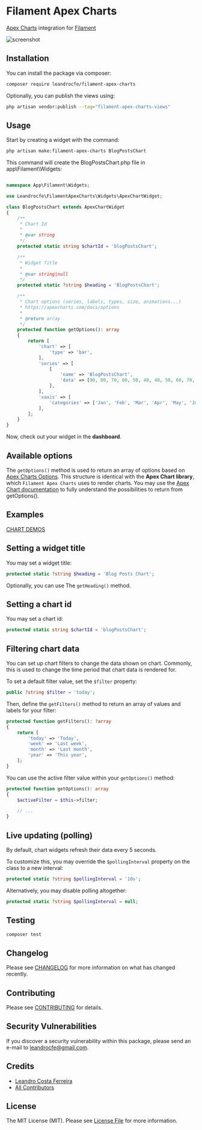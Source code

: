 # Filament Apex Charts

[Apex Charts](https://apexcharts.com/) integration for [Filament](https://filamentphp.com/)

![screenshot](https://raw.githubusercontent.com/leandrocfe/filament-apex-charts/develop/screenshots/banner.jpg)

## Installation

You can install the package via composer:

```bash
composer require leandrocfe/filament-apex-charts
```

Optionally, you can publish the views using:

```bash
php artisan vendor:publish --tag="filament-apex-charts-views"
```

## Usage

Start by creating a widget with the command:

```bash
php artisan make:filament-apex-charts BlogPostsChart
```

This command will create the BlogPostsChart.php file in app\Filament\Widgets:

```php

namespace App\Filament\Widgets;

use Leandrocfe\FilamentApexCharts\Widgets\ApexChartWidget;

class BlogPostsChart extends ApexChartWidget
{
    /**
     * Chart Id
     *
     * @var string
     */
    protected static string $chartId = 'blogPostsChart';

    /**
     * Widget Title
     *
     * @var string|null
     */
    protected static ?string $heading = 'BlogPostsChart';

    /**
     * Chart options (series, labels, types, size, animations...)
     * https://apexcharts.com/docs/options
     *
     * @return array
     */
    protected function getOptions(): array
    {
        return [
            'chart' => [
                'type' => 'bar',
            ],
            'series' => [
                [
                    'name' => 'BlogPostsChart',
                    'data' => [90, 80, 70, 60, 50, 40, 40, 50, 60, 70, 80, 90],
                ],
            ],
            'xaxis' => [
                'categories' => ['Jan', 'Feb', 'Mar', 'Apr', 'May', 'Jun', 'Jul', 'Aug', 'Sep', 'Oct', 'Nov', 'Dec'],
            ],
        ];
    }
}
```

Now, check out your widget in the **dashboard**.

## Available options

The `getOptions()` method is used to return an array of options based on [Apex Charts Options](https://apexcharts.com/docs/options). This structure is identical with the **Apex Chart library**, which `Filament Apex Charts` uses to render charts. You may use the [Apex Chart documentation](https://apexcharts.com/docs/creating-first-javascript-chart/) to fully understand the possibilities to return from getOptions().

## Examples

[CHART DEMOS](/examples)

## Setting a widget title

You may set a widget title:

```php
protected static ?string $heading = 'Blog Posts Chart';
```

Optionally, you can use The `getHeading()` method.

## Setting a chart id

You may set a chart id:

```php
protected static string $chartId = 'blogPostsChart';
```

## Filtering chart data

You can set up chart filters to change the data shown on chart. Commonly, this is used to change the time period that chart data is rendered for.

To set a default filter value, set the `$filter` property:

```php
public ?string $filter = 'today';
```

Then, define the `getFilters()` method to return an array of values and labels for your filter:

```php
protected function getFilters(): ?array
{
    return [
        'today' => 'Today',
        'week' => 'Last week',
        'month' => 'Last month',
        'year' => 'This year',
    ];
}
```

You can use the active filter value within your `getOptions()` method:

```php
protected function getOptions(): array
{
    $activeFilter = $this->filter;

    // ...
}
```

## Live updating (polling)

By default, chart widgets refresh their data every 5 seconds.

To customize this, you may override the `$pollingInterval` property on the class to a new interval:

```php
protected static ?string $pollingInterval = '10s';
```

Alternatively, you may disable polling altogether:

```php
protected static ?string $pollingInterval = null;
```

## Testing

```bash
composer test
```

## Changelog

Please see [CHANGELOG](CHANGELOG.md) for more information on what has changed recently.

## Contributing

Please see [CONTRIBUTING](CONTRIBUTING.md) for details.

## Security Vulnerabilities

If you discover a security vulnerability within this package, please send an e-mail to <leandrocfe@gmail.com>.

## Credits

-   [Leandro Costa Ferreira](https://github.com/leandrocfe)
-   [All Contributors](../../contributors)

## License

The MIT License (MIT). Please see [License File](LICENSE.md) for more information.
